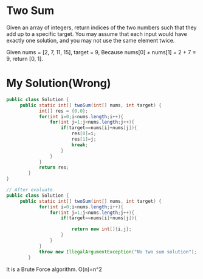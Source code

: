 # Two Sum
Given an array of integers, return indices of the two numbers such that they add up to a specific target.
You may assume that each input would have exactly one solution, and you may not use the same element twice.

Given nums = [2, 7, 11, 15], target = 9,
Because nums[0] + nums[1] = 2 + 7 = 9,
return [0, 1].

# My Solution(Wrong)
```java
public class Solution {
	 public static int[] twoSum(int[] nums, int target) {
		 	int[] res = {0,0};
	        for(int i=0;i<nums.length;i++){
	        	for(int j=1;j<nums.length;j++){
	        		if(target==nums[i]+nums[j]){
	        			res[0]=i;
	        			res[1]=j;
	        			break;
	        		}
	        	}
	        }
			return res;
	    }
}

// After evaluate.
public class Solution {
	 public static int[] twoSum(int[] nums, int target) {
	        for(int i=0;i<nums.length;i++){
	        	for(int j=1;j<nums.length;j++){
	        		if(target==nums[i]+nums[j]){

	        			return new int[]{i,j};
	        		}
	        	}
	        }
	        throw new IllegalArgumentException("No two sum solution");
	    }

```
It is a Brute Force algorithm. O(n)=n^2
